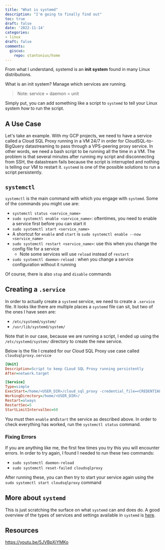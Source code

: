 ```yaml
---
title: "What is systemd"
description: "I'm going to finally find out"
toc: true
draft: false
date: '2022-11-14'
categories:
- linux
draft: false
comments:
  giscus:
    repo: stantonius/home
---
```




From what I understand, systemd is an **init system** found in many Linux distributions. 

What is an init system? Manage which services are running. 

> Note: service = daemon = unit

Simply put, you can add something like a script to `systemd` to tell your Linux system *how* to run the script.

## A Use Case

Let's take an example. With my GCP projects, we need to have a service called a Cloud SQL Proxy running in a VM 24/7 in order for CloudSQL-to-BigQuery datastreaming to pass through a VPS-peering proxy service. In other words, we need a bash script to be running all the time in a VM. The problem is that several minutes after running my script and disconnecting from SSH, the datastream fails because the script is interrupted and nothing is telling our VM to restart it. `systemd` is one of the possible solutions to run a script persistently. 

## `systemctl`

`systemctl` is the main command with which you engage with `systemd`. Some of the commands you might use are:

* `systemctl status <service_name>`
* `sudo systemctl enable <service_name>`: oftentimes, you need to enable a service first before you can start it
* `sudo systemctl start <service_name>`
* A shortcut for `enable` and `start` is `sudo systemctl enable --now <service_name>`
* `sudo systemctl restart <service_name>`: use this when you change the config file for a service
	* Note some services will use `reload` instead of `restart`
*  `sudo systemctl daemon-reload` : when you change a service configuration without it running

Of course, there is also `stop` and `disable` commands 

## Creating a `.service`

In order to actually create a `systemd` service, we need to create a `.service` file. It looks like there are multiple places a `systemd` file can sit, but two of the ones I have seen are: 
 * `/etc/systemd/system/`
 * `/usr/lib/systemd/system/`

Note that in our case, because we are running a script, I ended up using the `/etc/systemd/system/` directory to create the new service.

Below is the file I created for our Cloud SQL Proxy use case called `cloudsqlproxy.service`

```ini
[Unit]
Description=Script to keep CLoud SQL Proxy running persistently
After=network.target

[Service]
Type=simple
ExecStart=/home/<USER_DIR>/cloud_sql_proxy -credential_file=<CREDENTIAL_FILE> -instances=<INSTANCE_NAME>=tcp:0.0.0.0:3306 -ip_address_types=PRIVATE
WorkingDirectory=/home/<USER_DIR>/
Restart=always
RestartSec=5
StartLimitIntervalSec=60
```

You must then `enable` and`start` the service as described above. In order to check everything has worked, run the `systemctl status` command.

### Fixing Errors

If you are anything like me, the first few times you try this you will encounter errors. In order to try again, I found I needed to run these two commands:

*  `sudo systemctl daemon-reload` 
* `sudo systemctl reset-failed cloudsqlproxy`

After running these, you can then try to start your service again using the `sudo systemctl start cloudsqlproxy` command

## More about `systemd`

This is just scratching the surface on what `systemd` can and does do. A good overview of the types of services and settings available in `systemd` is [here](https://www.digitalocean.com/community/tutorials/understanding-systemd-units-and-unit-files).


## Resources

https://youtu.be/5JVBpXiYMKo


